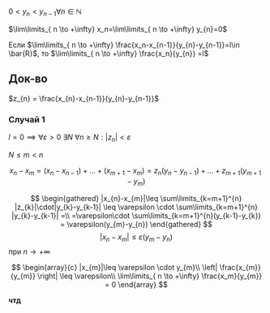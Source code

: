$0<y_{n}<y_{n-1} \forall n \in \mathbb{N}$

$\lim\limits_{ n \to +\infty} x_n=\lim\limits_{ n \to +\infty} y_{n}=0$

Если $\lim\limits_{ n \to +\infty} \frac{x_n-x_{n-1}}{y_{n}-y_{n-1}}=l\in \bar{R}$, то $\lim\limits_{ n \to +\infty} \frac{x_n}{y_{n}} =l$

## Док-во

$z_{n} = \frac{x_{n}-x_{n-1}}{y_{n}-y_{n-1}}$

### Случай 1

$l=0 \implies \forall \varepsilon>0\ \exists N\ \forall n\geq N: |z_{n}|<\varepsilon$

$N \leq m < n$

$$
x_{n}-x_{m} = (x_{n}-x_{n-1})+\dots+(x_{m+1}-x_{m}) =z_{n}(y_{n}-y_{n-1})+\dots+z_{m+1}(y_{m+1}-y_{m}) 
$$

$$
\begin{gathered}
|x_{n}-x_{m}|\leq \sum\limits_{k=m+1}^{n} |z_{k}|\cdot|y_{k}-y_{k-1}| \leq \varepsilon \cdot \sum\limits_{k=m+1}^{n} |y_{k}-y_{k-1}| =\\
=\varepsilon\cdot \sum\limits_{k=m+1}^{n}(y_{k-1}-y_{k}) = \varepsilon(y_{m}-y_{n})
\end{gathered}
$$
$$
|x_{n}-x_{m}| \leq \varepsilon(y_{m}-y_{n})
$$
при $n\to+\infty$

$$
\begin{array}{c}
|x_{m}|\leq \varepsilon \cdot y_{m}\\
\left| \frac{x_{m}}{y_{m}} \right| \leq \varepsilon\\
\lim\limits_{ n \to +\infty} \frac{x_m}{y_{m}} = 0 
\end{array}
$$

**чтд**